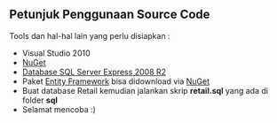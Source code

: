 ## Petunjuk Penggunaan Source Code

Tools dan hal-hal lain yang perlu disiapkan :

* Visual Studio 2010
* <a href="http://coding4ever.wordpress.com/2014/03/11/nuget/" target="_blank">NuGet</a>
* <a href="http://www.microsoft.com/en-us/download/details.aspx?id=30438" target="-blank">Database SQL Server Express 2008 R2</a>
* Paket <a href="http://www.nuget.org/packages/EntityFramework/" target="_blank">Entity Framework</a> bisa didownload via <a href="http://coding4ever.wordpress.com/2014/03/11/nuget/" target="_blank">NuGet</a>
* Buat database Retail kemudian jalankan skrip **retail.sql** yang ada di folder **sql**
* Selamat mencoba :)